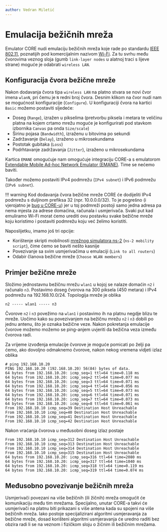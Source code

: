 ```yaml
---
author: Vedran Miletić
---
```


# Emulacija bežičnih mreža

Emulator CORE nudi emulaciju bežičnih mreža koje rade po standardu [IEEE 802.11](https://en.wikipedia.org/wiki/IEEE_802.11), poznatijih pod komercijalnim nazivom [Wi-Fi](https://en.wikipedia.org/wiki/Wi-Fi). Za tu svrhu među čvorovima veznog sloja (gumb `link-layer nodes` u alatnoj traci s lijeve strane) moguće je odabrati `wireless LAN`.

## Konfiguracija čvora bežične mreže

Nakon dodavanja čvora tipa `wireless LAN` na platno stvara se novi čvor imena `wlanN`, pri čemu je `N` redni broj čvora. Desnim klikom na čvor nudi nam se mogućnost konfiguracije (`Configure`). U konfiguraciji čvora na kartici `Basic` možemo postaviti sljedeće:

- Doseg (`Range`), izražen u pikselima (pretvorbu piksela i metara te veličinu platna na kojem crtamo mrežu moguće je konfigurirati pod stavkom izbornika `Canvas` pa onda `Size/scale`)
- Širinu pojasa (`Bandwidth`), izraženu u bitovima po sekundi
- Zadržavanje (`Delay`), izraženo u mikrosekundama
- Postotak gubitaka (`Loss`)
- Podrhtavanje zadržavanja (`Jitter`), izraženo u mikrosekundama

Kartica `EMANE` omogućuje nam omogućuje integraciju CORE-a s emulatorom [Extendable Mobile Ad-hoc Network Emulator (EMANE)](https://www.nrl.navy.mil/itd/ncs/products/emane). Time se nećemo baviti.

Također možemo postaviti IPv4 podmrežu (`IPv4 subnet`) i IPv6 podmrežu (`IPv6 subnet`).

!!! warning
    Kod dodavanja čvora bežične mreže CORE će dodijeliti IPv4 podmrežu s duljinom prefiksa 32 (npr. 10.0.0.0/32). To je pogrešno (i vjerojatno je [bug u CORE-u](https://github.com/coreemu/core/issues)) jer u toj podmreži postoji samo jedna adresa pa nema mjesta za adrese domaćina, računala i usmjerivača. Svaki put kad emuliramo Wi-Fi morat ćemo urediti ovu postavku svake bežične mreže koju koristimo i postaviti podmrežu koju već želimo koristiti.

Naposlijetku, imamo još tri opcije:

- Korištenje skripti mobilnosti [mrežnog simulatora ns-2](https://www.isi.edu/nsnam/ns/) (`ns-2 mobility script`), čime ćemo se baviti nešto kasnije
- Povezivanje sa svim usmjerivačima u emulaciji (`Link to all routers`)
- Odabir članova bežične mreže (`Choose WLAN members`)

## Primjer bežične mreže

Složimo jednostavnu bežičnu mrežu `wlan1` u kojoj se nalaze domaćin `n2` i računalo `n3`. Postavimo doseg čvorova na 300 piksela (450 metara) i IPv4 podmrežu na 192.168.10.0/24. Topologija mreže je oblika

```
n2 ----- wlan1 ----- n3
```

Čvorove `n2` i `n3` povežimo na `wlan1` i postavimo ih na platnu negdje blizu te mreže. Uočimo kako su povezivanjem na bežičnu mrežu `n2` i `n3` dobili po jednu antenu, što je oznaka bežične veze. Nakon pokretanja emulacije čvorove možemo možemo se ping-anjem uvjeriti da bežična veza između čvorova radi.

Za vrijeme izvođenja emulacije čvorove je moguće pomicati po želji pa ćemo, ako dovoljno odmaknemo čvorove, nakon nekog vremena vidjeti izlaz oblika

``` shell
# ping 192.168.10.20
PING 192.168.10.20 (192.168.10.20) 56(84) bytes of data.
64 bytes from 192.168.10.20: icmp_seq=1 ttl=64 time=0.118 ms
64 bytes from 192.168.10.20: icmp_seq=2 ttl=64 time=0.077 ms
64 bytes from 192.168.10.20: icmp_seq=3 ttl=64 time=0.071 ms
64 bytes from 192.168.10.20: icmp_seq=4 ttl=64 time=0.056 ms
64 bytes from 192.168.10.20: icmp_seq=5 ttl=64 time=0.073 ms
64 bytes from 192.168.10.20: icmp_seq=6 ttl=64 time=0.071 ms
64 bytes from 192.168.10.20: icmp_seq=7 ttl=64 time=0.073 ms
64 bytes from 192.168.10.20: icmp_seq=8 ttl=64 time=0.061 ms
From 192.168.10.10 icmp_seq=39 Destination Host Unreachable
From 192.168.10.10 icmp_seq=40 Destination Host Unreachable
From 192.168.10.10 icmp_seq=41 Destination Host Unreachable
From 192.168.10.10 icmp_seq=42 Destination Host Unreachable
```

Nakon vraćanja čvorova u međusobni doseg izlaz postaje

```
From 192.168.10.10 icmp_seq=312 Destination Host Unreachable
From 192.168.10.10 icmp_seq=313 Destination Host Unreachable
From 192.168.10.10 icmp_seq=314 Destination Host Unreachable
From 192.168.10.10 icmp_seq=315 Destination Host Unreachable
64 bytes from 192.168.10.20: icmp_seq=316 ttl=64 time=2080 ms
64 bytes from 192.168.10.20: icmp_seq=317 ttl=64 time=1040 ms
64 bytes from 192.168.10.20: icmp_seq=318 ttl=64 time=0.119 ms
64 bytes from 192.168.10.20: icmp_seq=319 ttl=64 time=0.074 ms
```

## Međusobno povezivanje bežičnih mreža

Usmjerivači povezani na više bežičnih (ili žičnih) mreža omogućit će komunikaciju među tim mrežama. Specijalno, unutar CORE-a takvi će usmjerivači na platnu biti prikazani s više antena kada su spojeni na više bežičnih mreža. Iako postoje specijalizirani algoritmi usmjeravanja za bežične mreže, dosad korišteni algoritmi usmjeravanja će uredno raditi bez obzira radi li se na veznom i fizičkom sloju o žičnim ili bežičnim mrežama.
